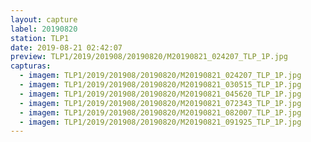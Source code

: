 ```yaml
---
layout: capture
label: 20190820
station: TLP1
date: 2019-08-21 02:42:07
preview: TLP1/2019/201908/20190820/M20190821_024207_TLP_1P.jpg
capturas:
  - imagem: TLP1/2019/201908/20190820/M20190821_024207_TLP_1P.jpg
  - imagem: TLP1/2019/201908/20190820/M20190821_030515_TLP_1P.jpg
  - imagem: TLP1/2019/201908/20190820/M20190821_045620_TLP_1P.jpg
  - imagem: TLP1/2019/201908/20190820/M20190821_072343_TLP_1P.jpg
  - imagem: TLP1/2019/201908/20190820/M20190821_082007_TLP_1P.jpg
  - imagem: TLP1/2019/201908/20190820/M20190821_091925_TLP_1P.jpg
---
```

